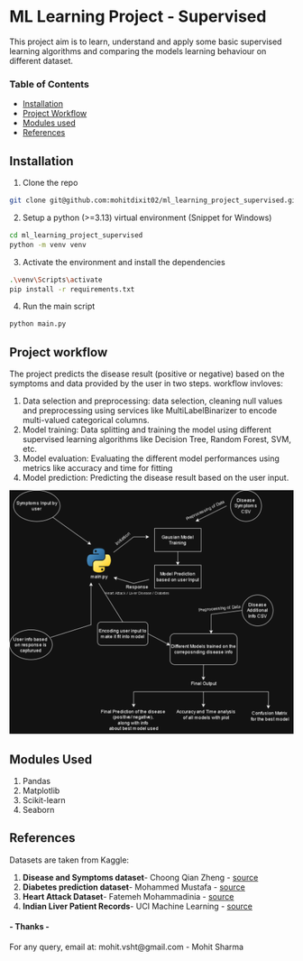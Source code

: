 <h1>ML Learning Project - Supervised</h1>
<p>
    This project aim is to learn, understand and apply some basic supervised learning algorithms and comparing the models learning behaviour on different dataset.
</p>

### Table of Contents
- [Installation](#installation)
- [Project Workflow](#project-workflow)
- [Modules used](#modules-used)
- [References](#references)

## Installation

1. Clone the repo

```bash
git clone git@github.com:mohitdixit02/ml_learning_project_supervised.git
```

2. Setup a python (>=3.13) virtual environment (Snippet for Windows)

```bash
cd ml_learning_project_supervised
python -m venv venv
```

3. Activate the environment and install the dependencies

```bash
.\venv\Scripts\activate
pip install -r requirements.txt
```

4. Run the main script

```bash
python main.py
```

## Project workflow
<p>
    The project predicts the disease result (positive or negative) based on the symptoms and data provided by the user in two steps. workflow invloves:
    <ol>
    <li>Data selection and preprocessing: data selection, cleaning null values and preprocessing using services like MultiLabelBinarizer to encode multi-valued categorical columns.</li>
    <li>Model training: Data splitting and training the model using different supervised learning algorithms like Decision Tree, Random Forest, SVM, etc.</li>
    <li>Model evaluation: Evaluating the different model performances using metrics like accuracy and time for fitting</li>
    <li>Model prediction: Predicting the disease result based on the user input.</li>
    </ol>
</p>

![Project Workflow](data/workflow.png?raw=true "Project Workflow")

## Modules Used
<ol>
    <li>Pandas</li>
    <li>Matplotlib</li>
    <li>Scikit-learn</li>
    <li>Seaborn</li>
</ol>

## References
<p>Datasets are taken from Kaggle:</p>
<ol>
    <li><strong>Disease and Symptoms dataset</strong>- Choong Qian Zheng - <a href="https://www.kaggle.com/datasets/choongqianzheng/disease-and-symptoms-dataset">source</a></li>
    <li><strong>Diabetes prediction dataset</strong>- Mohammed Mustafa - <a href="https://www.kaggle.com/datasets/iammustafatz/diabetes-prediction-dataset">source</a></li>
    <li><strong>Heart Attack Dataset</strong>- Fatemeh Mohammadinia - <a href="https://www.kaggle.com/datasets/fatemehmohammadinia/heart-attack-dataset-tarik-a-rashid">source</a></li>
    <li><strong>Indian Liver Patient Records</strong>- UCI Machine Learning - <a href="https://www.kaggle.com/datasets/uciml/indian-liver-patient-records">source</a></li>
</ol>

<h4>- Thanks -</h4>
For any query, email at: mohit.vsht@gmail.com - Mohit Sharma
